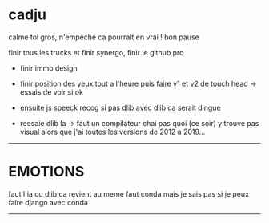 # cadju

calme toi gros, n'empeche ca pourrait en vrai ! bon pause

finir tous les trucks et finir synergo, finir le github pro

- finir immo design

- finir position des yeux tout a l'heure puis faire v1 et v2 de touch head -> essais de voir si ok

- ensuite js speeck recog si pas dlib avec dlib ca serait dingue

- reesaie dlib la -> faut un compilateur chai pas quoi (ce soir) y trouve pas visual alors que j'ai toutes les versions de 2012 a 2019...

----------------------------------------------------------------------



# EMOTIONS

faut l'ia ou dlib ca revient au meme faut conda mais je sais pas si je peux faire django avec conda

-------------------------------------------------------------------









